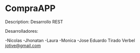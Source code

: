 # CompraAPP

Description:
Desarrollo REST


Desarrolladores:

-Nicolas <mail>
-Jhonatan <mail>
-Laura <mail>
-Monica <mail>
-Jose Eduardo Tirado Verbel <jotive@gmail.com>
